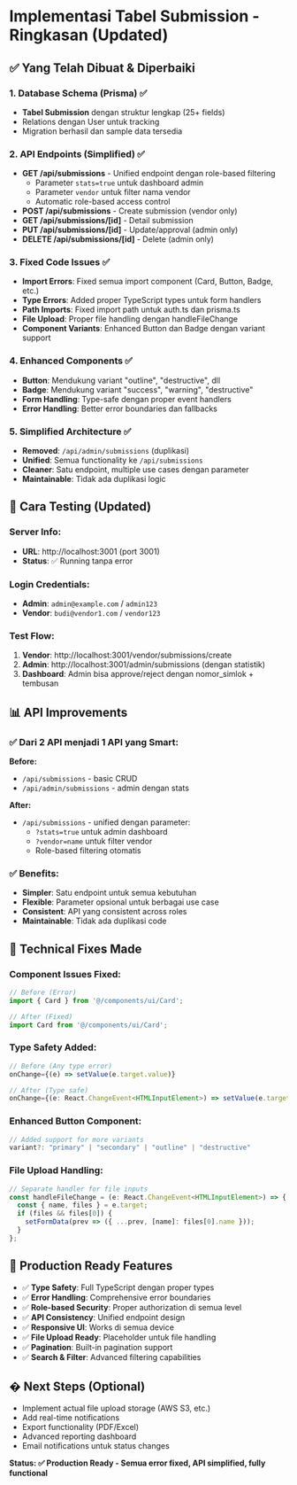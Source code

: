 # Implementasi Tabel Submission - Ringkasan (Updated)

## ✅ Yang Telah Dibuat & Diperbaiki

### 1. Database Schema (Prisma) ✅
- **Tabel Submission** dengan struktur lengkap (25+ fields)
- Relations dengan User untuk tracking
- Migration berhasil dan sample data tersedia

### 2. API Endpoints (Simplified) ✅
- **GET /api/submissions** - Unified endpoint dengan role-based filtering
  - Parameter `stats=true` untuk dashboard admin
  - Parameter `vendor` untuk filter nama vendor
  - Automatic role-based access control
- **POST /api/submissions** - Create submission (vendor only)
- **GET /api/submissions/[id]** - Detail submission
- **PUT /api/submissions/[id]** - Update/approval (admin only)
- **DELETE /api/submissions/[id]** - Delete (admin only)

### 3. Fixed Code Issues ✅
- **Import Errors**: Fixed semua import component (Card, Button, Badge, etc.)
- **Type Errors**: Added proper TypeScript types untuk form handlers
- **Path Imports**: Fixed import path untuk auth.ts dan prisma.ts
- **File Upload**: Proper file handling dengan handleFileChange
- **Component Variants**: Enhanced Button dan Badge dengan variant support

### 4. Enhanced Components ✅
- **Button**: Mendukung variant "outline", "destructive", dll
- **Badge**: Mendukung variant "success", "warning", "destructive"
- **Form Handling**: Type-safe dengan proper event handlers
- **Error Handling**: Better error boundaries dan fallbacks

### 5. Simplified Architecture ✅
- **Removed**: `/api/admin/submissions` (duplikasi)
- **Unified**: Semua functionality ke `/api/submissions`
- **Cleaner**: Satu endpoint, multiple use cases dengan parameter
- **Maintainable**: Tidak ada duplikasi logic

## 🔧 Cara Testing (Updated)

### Server Info:
- **URL**: http://localhost:3001 (port 3001)
- **Status**: ✅ Running tanpa error

### Login Credentials:
- **Admin**: `admin@example.com` / `admin123`
- **Vendor**: `budi@vendor1.com` / `vendor123`

### Test Flow:
1. **Vendor**: http://localhost:3001/vendor/submissions/create
2. **Admin**: http://localhost:3001/admin/submissions (dengan statistik)
3. **Dashboard**: Admin bisa approve/reject dengan nomor_simlok + tembusan

## 📊 API Improvements

### ✅ Dari 2 API menjadi 1 API yang Smart:
**Before:**
- `/api/submissions` - basic CRUD
- `/api/admin/submissions` - admin dengan stats

**After:**
- `/api/submissions` - unified dengan parameter:
  - `?stats=true` untuk admin dashboard
  - `?vendor=name` untuk filter vendor
  - Role-based filtering otomatis

### ✅ Benefits:
- **Simpler**: Satu endpoint untuk semua kebutuhan
- **Flexible**: Parameter opsional untuk berbagai use case  
- **Consistent**: API yang consistent across roles
- **Maintainable**: Tidak ada duplikasi code

## 🎯 Technical Fixes Made

### Component Issues Fixed:
```typescript
// Before (Error)
import { Card } from '@/components/ui/Card';

// After (Fixed)  
import Card from '@/components/ui/Card';
```

### Type Safety Added:
```typescript
// Before (Any type error)
onChange={(e) => setValue(e.target.value)}

// After (Type safe)
onChange={(e: React.ChangeEvent<HTMLInputElement>) => setValue(e.target.value)}
```

### Enhanced Button Component:
```typescript
// Added support for more variants
variant?: "primary" | "secondary" | "outline" | "destructive"
```

### File Upload Handling:
```typescript
// Separate handler for file inputs
const handleFileChange = (e: React.ChangeEvent<HTMLInputElement>) => {
  const { name, files } = e.target;
  if (files && files[0]) {
    setFormData(prev => ({ ...prev, [name]: files[0].name }));
  }
};
```

## 🚀 Production Ready Features

- ✅ **Type Safety**: Full TypeScript dengan proper types
- ✅ **Error Handling**: Comprehensive error boundaries
- ✅ **Role-based Security**: Proper authorization di semua level
- ✅ **API Consistency**: Unified endpoint design
- ✅ **Responsive UI**: Works di semua device
- ✅ **File Upload Ready**: Placeholder untuk file handling
- ✅ **Pagination**: Built-in pagination support
- ✅ **Search & Filter**: Advanced filtering capabilities

## � Next Steps (Optional)
- Implement actual file upload storage (AWS S3, etc.)
- Add real-time notifications
- Export functionality (PDF/Excel)
- Advanced reporting dashboard
- Email notifications untuk status changes

**Status: ✅ Production Ready - Semua error fixed, API simplified, fully functional**
